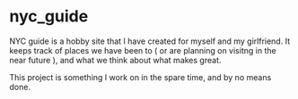 nyc_guide
=========================

NYC guide is a hobby site that I have created for myself and my girlfriend. It keeps track of places we have been to ( or are planning on visitng in the near future ), and what we think about what makes great.

This project is something I work on in the spare time, and by no means done.
